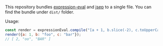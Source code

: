 This repository bundles [expression-eval](https://github.com/donmccurdy/expression-eval) and [jsep](https://github.com/soney/jsep) to a single file. You can find the bundle under `dist/` folder.

Usage:

```js
const render = expressionEval.compile("[a + 1, b.slice(-2), c.toUpperCase()]");
render({a: 1, b: "foo", c: "bar"});
// [ 2, "oo", "BAR" ]
```
